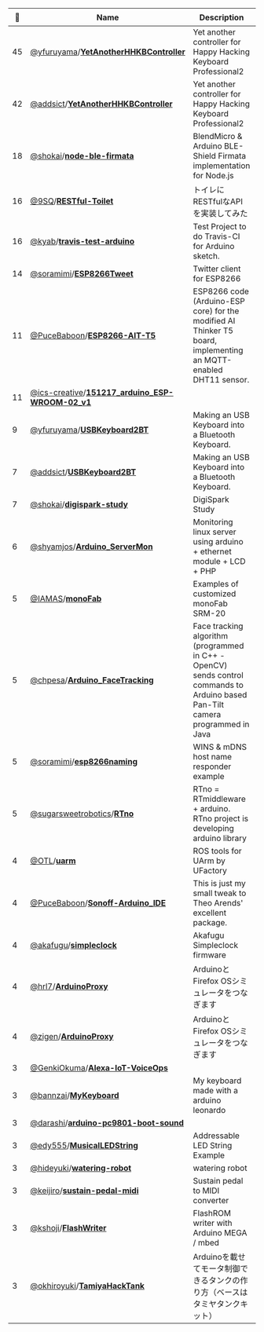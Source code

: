 |:star2: | Name | Description | 🌍|
|---|---|---|---|
|45|[@yfuruyama](https://github.com/yfuruyama)/[**YetAnotherHHKBController**](https://github.com/yfuruyama/YetAnotherHHKBController)|Yet another controller for Happy Hacking Keyboard Professional2||
|42|[@addsict](https://github.com/addsict)/[**YetAnotherHHKBController**](https://github.com/addsict/YetAnotherHHKBController)|Yet another controller for Happy Hacking Keyboard Professional2||
|18|[@shokai](https://github.com/shokai)/[**node-ble-firmata**](https://github.com/shokai/node-ble-firmata)|BlendMicro & Arduino BLE-Shield Firmata implementation for Node.js|[:arrow_upper_right:](https://www.npmjs.org/package/ble-firmata)|
|16|[@9SQ](https://github.com/9SQ)/[**RESTful-Toilet**](https://github.com/9SQ/RESTful-Toilet)|トイレにRESTfulなAPIを実装してみた|[:arrow_upper_right:](http://eleclog.quitsq.com/2016/01/restful-toilet.html)|
|16|[@kyab](https://github.com/kyab)/[**travis-test-arduino**](https://github.com/kyab/travis-test-arduino)|Test Project to do Travis-CI for Arduino sketch.||
|14|[@soramimi](https://github.com/soramimi)/[**ESP8266Tweet**](https://github.com/soramimi/ESP8266Tweet)|Twitter client for ESP8266||
|11|[@PuceBaboon](https://github.com/PuceBaboon)/[**ESP8266-AIT-T5**](https://github.com/PuceBaboon/ESP8266-AIT-T5)|ESP8266 code (Arduino-ESP core) for the modified AI Thinker T5 board, implementing an MQTT-enabled DHT11 sensor.||
|11|[@ics-creative](https://github.com/ics-creative)/[**151217_arduino_ESP-WROOM-02_v1**](https://github.com/ics-creative/151217_arduino_ESP-WROOM-02_v1)|||
|9|[@yfuruyama](https://github.com/yfuruyama)/[**USBKeyboard2BT**](https://github.com/yfuruyama/USBKeyboard2BT)|Making an USB Keyboard into a Bluetooth Keyboard.||
|7|[@addsict](https://github.com/addsict)/[**USBKeyboard2BT**](https://github.com/addsict/USBKeyboard2BT)|Making an USB Keyboard into a Bluetooth Keyboard.||
|7|[@shokai](https://github.com/shokai)/[**digispark-study**](https://github.com/shokai/digispark-study)|DigiSpark Study||
|6|[@shyamjos](https://github.com/shyamjos)/[**Arduino_ServerMon**](https://github.com/shyamjos/Arduino_ServerMon)|Monitoring linux server using arduino + ethernet module + LCD + PHP|[:arrow_upper_right:](http://shyamjos.com)|
|5|[@IAMAS](https://github.com/IAMAS)/[**monoFab**](https://github.com/IAMAS/monoFab)|Examples of customized monoFab SRM-20||
|5|[@chpesa](https://github.com/chpesa)/[**Arduino_FaceTracking**](https://github.com/chpesa/Arduino_FaceTracking)|Face tracking algorithm (programmed in C++ - OpenCV) sends control commands to Arduino based Pan-Tilt camera programmed in Java ||
|5|[@soramimi](https://github.com/soramimi)/[**esp8266naming**](https://github.com/soramimi/esp8266naming)|WINS & mDNS host name responder example|[:arrow_upper_right:](http://www.soramimi.jp/esp8266/naming/)|
|5|[@sugarsweetrobotics](https://github.com/sugarsweetrobotics)/[**RTno**](https://github.com/sugarsweetrobotics/RTno)|RTno = RTmiddleware + arduino. RTno project is developing arduino library|[:arrow_upper_right:](http://www.ysuga.net/robot/rtm/rtc/rtno)|
|4|[@OTL](https://github.com/OTL)/[**uarm**](https://github.com/OTL/uarm)|ROS tools for UArm by UFactory||
|4|[@PuceBaboon](https://github.com/PuceBaboon)/[**Sonoff-Arduino_IDE**](https://github.com/PuceBaboon/Sonoff-Arduino_IDE)|This is just my small tweak to Theo Arends' excellent package.||
|4|[@akafugu](https://github.com/akafugu)/[**simpleclock**](https://github.com/akafugu/simpleclock)|Akafugu Simpleclock firmware|[:arrow_upper_right:](http://akafugu.jp/posts/products/simpleclock)|
|4|[@hrl7](https://github.com/hrl7)/[**ArduinoProxy**](https://github.com/hrl7/ArduinoProxy)|ArduinoとFirefox OSシミュレータをつなぎます||
|4|[@zigen](https://github.com/zigen)/[**ArduinoProxy**](https://github.com/zigen/ArduinoProxy)|ArduinoとFirefox OSシミュレータをつなぎます||
|3|[@GenkiOkuma](https://github.com/GenkiOkuma)/[**Alexa-IoT-VoiceOps**](https://github.com/GenkiOkuma/Alexa-IoT-VoiceOps)|||
|3|[@bannzai](https://github.com/bannzai)/[**MyKeyboard**](https://github.com/bannzai/MyKeyboard)|My keyboard made with a arduino leonardo||
|3|[@darashi](https://github.com/darashi)/[**arduino-pc9801-boot-sound**](https://github.com/darashi/arduino-pc9801-boot-sound)|||
|3|[@edy555](https://github.com/edy555)/[**MusicalLEDString**](https://github.com/edy555/MusicalLEDString)|Addressable LED String Example||
|3|[@hideyuki](https://github.com/hideyuki)/[**watering-robot**](https://github.com/hideyuki/watering-robot)|watering robot||
|3|[@keijiro](https://github.com/keijiro)/[**sustain-pedal-midi**](https://github.com/keijiro/sustain-pedal-midi)|Sustain pedal to MIDI converter||
|3|[@kshoji](https://github.com/kshoji)/[**FlashWriter**](https://github.com/kshoji/FlashWriter)|FlashROM writer with Arduino MEGA / mbed||
|3|[@okhiroyuki](https://github.com/okhiroyuki)/[**TamiyaHackTank**](https://github.com/okhiroyuki/TamiyaHackTank)|Arduinoを載せてモータ制御できるタンクの作り方（ベースはタミヤタンクキット）||

